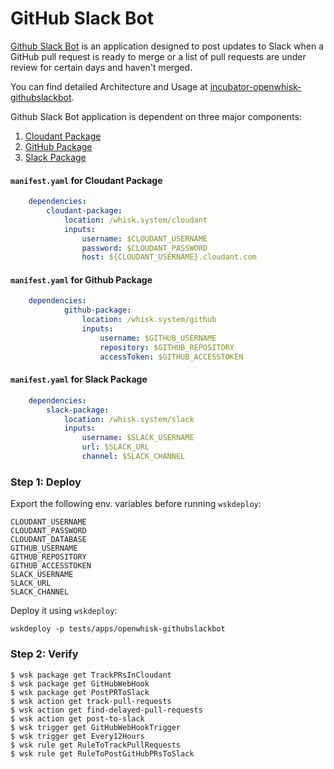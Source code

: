 <!--
#
# Licensed to the Apache Software Foundation (ASF) under one or more
# contributor license agreements.  See the NOTICE file distributed with
# this work for additional information regarding copyright ownership.
# The ASF licenses this file to You under the Apache License, Version 2.0
# (the "License"); you may not use this file except in compliance with
# the License.  You may obtain a copy of the License at
#
#     http://www.apache.org/licenses/LICENSE-2.0
#
# Unless required by applicable law or agreed to in writing, software
# distributed under the License is distributed on an "AS IS" BASIS,
# WITHOUT WARRANTIES OR CONDITIONS OF ANY KIND, either express or implied.
# See the License for the specific language governing permissions and
# limitations under the License.
#
-->

# GitHub Slack Bot

[Github Slack Bot](https://github.com/apache/incubator-openwhisk-GitHubSlackBot)
is an application designed to post updates to Slack when a GitHub pull request is
ready to merge or a list of pull requests are under review for certain days and
haven't merged.

You can find detailed Architecture and Usage at
[incubator-openwhisk-githubslackbot](https://github.com/apache/incubator-openwhisk-GitHubSlackBot).

Github Slack Bot application is dependent on three major components:

1. [Cloudant Package](https://github.com/apache/incubator-openwhisk-package-cloudant)
2. [GitHub Package](https://github.com/apache/incubator-openwhisk-catalog/tree/master/packages/github)
3. [Slack Package](https://github.com/apache/incubator-openwhisk-catalog/tree/master/packages/slack)


#### `manifest.yaml` for Cloudant Package

```yaml
    dependencies:
        cloudant-package:
            location: /whisk.system/cloudant
            inputs:
                username: $CLOUDANT_USERNAME
                password: $CLOUDANT_PASSWORD
                host: ${CLOUDANT_USERNAME}.cloudant.com
```

#### `manifest.yaml` for Github Package

```yaml
    dependencies:
            github-package:
                location: /whisk.system/github
                inputs:
                    username: $GITHUB_USERNAME
                    repository: $GITHUB_REPOSITORY
                    accessToken: $GITHUB_ACCESSTOKEN
```

#### `manifest.yaml` for Slack Package


```yaml
    dependencies:
        slack-package:
            location: /whisk.system/slack
            inputs:
                username: $SLACK_USERNAME
                url: $SLACK_URL
                channel: $SLACK_CHANNEL
```
### Step 1: Deploy


Export the following env. variables before running `wskdeploy`:

```
CLOUDANT_USERNAME
CLOUDANT_PASSWORD
CLOUDANT_DATABASE
GITHUB_USERNAME
GITHUB_REPOSITORY
GITHUB_ACCESSTOKEN
SLACK_USERNAME
SLACK_URL
SLACK_CHANNEL
```
Deploy it using `wskdeploy`:

```
wskdeploy -p tests/apps/openwhisk-githubslackbot
```

### Step 2: Verify

```
$ wsk package get TrackPRsInCloudant
$ wsk package get GitHubWebHook
$ wsk package get PostPRToSlack
$ wsk action get track-pull-requests
$ wsk action get find-delayed-pull-requests
$ wsk action get post-to-slack
$ wsk trigger get GitHubWebHookTrigger
$ wsk trigger get Every12Hours
$ wsk rule get RuleToTrackPullRequests
$ wsk rule get RuleToPostGitHubPRsToSlack
```
